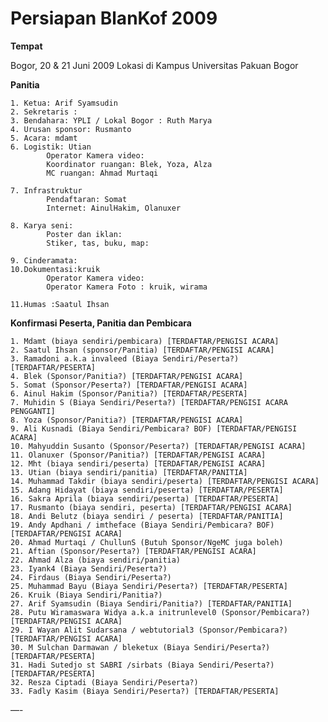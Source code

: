 # Persiapan BlanKof 2009 

**Tempat**

Bogor, 20 & 21 Juni 2009 
Lokasi di Kampus Universitas Pakuan Bogor


**Panitia**

    1. Ketua: Arif Syamsudin
    2. Sekretaris :
    3. Bendahara: YPLI / Lokal Bogor : Ruth Marya
    4. Urusan sponsor: Rusmanto
    5. Acara: mdamt
    6. Logistik: Utian
            Operator Kamera video:
            Koordinator ruangan: Blek, Yoza, Alza
            MC ruangan: Ahmad Murtaqi 

    7. Infrastruktur
            Pendaftaran: Somat
            Internet: AinulHakim, Olanuxer 

    8. Karya seni:
            Poster dan iklan:
            Stiker, tas, buku, map: 

    9. Cinderamata:
    10.Dokumentasi:kruik
            Operator Kamera video:
            Operator Kamera Foto : kruik, wirama 
            
    11.Humas :Saatul Ihsan 


**Konfirmasi Peserta, Panitia dan Pembicara**

    1. Mdamt (biaya sendiri/pembicara) [TERDAFTAR/PENGISI ACARA]
    2. Saatul Ihsan (sponsor/Panitia) [TERDAFTAR/PENGISI ACARA]
    3. Ramadoni a.k.a invaleed (Biaya Sendiri/Peserta?) [TERDAFTAR/PESERTA]
    4. Blek (Sponsor/Panitia?) [TERDAFTAR/PENGISI ACARA]
    5. Somat (Sponsor/Peserta?) [TERDAFTAR/PENGISI ACARA]
    6. Ainul Hakim (Sponsor/Panitia?) [TERDAFTAR/PESERTA]
    7. Muhidin S (Biaya Sendiri/Peserta?) [TERDAFTAR/PENGISI ACARA PENGGANTI]
    8. Yoza (Sponsor/Panitia?) [TERDAFTAR/PENGISI ACARA]
    9. Ali Kusnadi (Biaya Sendiri/Pembicara? BOF) [TERDAFTAR/PENGISI ACARA]
    10. Mahyuddin Susanto (Sponsor/Peserta?) [TERDAFTAR/PENGISI ACARA]
    11. Olanuxer (Sponsor/Panitia?) [TERDAFTAR/PENGISI ACARA]
    12. Mht (biaya sendiri/peserta) [TERDAFTAR/PENGISI ACARA]
    13. Utian (biaya sendiri/panitia) [TERDAFTAR/PANITIA]
    14. Muhammad Takdir (biaya sendiri/peserta) [TERDAFTAR/PENGISI ACARA]
    15. Adang Hidayat (biaya sendiri/peserta) [TERDAFTAR/PESERTA]
    16. Sakra Aprila (biaya sendiri/peserta) [TERDAFTAR/PESERTA]
    17. Rusmanto (biaya sendiri, peserta) [TERDAFTAR/PENGISI ACARA]
    18. Andi Belutz (biaya sendiri / peserta) [TERDAFTAR/PANITIA]
    19. Andy Apdhani / imtheface (Biaya Sendiri/Pembicara? BOF)[TERDAFTAR/PENGISI ACARA]
    20. Ahmad Murtaqi / ChullunS (Butuh Sponsor/NgeMC juga boleh)
    21. Aftian (Sponsor/Peserta?) [TERDAFTAR/PENGISI ACARA]
    22. Ahmad Alza (biaya sendiri/panitia)
    23. Iyank4 (Biaya Sendiri/Peserta?)
    24. Firdaus (Biaya Sendiri/Peserta?)
    25. Muhammad Bayu (Biaya Sendiri/Peserta?) [TERDAFTAR/PESERTA]
    26. Kruik (Biaya Sendiri/Panitia?) 
    27. Arif Syamsudin (Biaya Sendiri/Panitia?) [TERDAFTAR/PANITIA]
    28. Putu Wiramaswara Widya a.k.a initrunlevel0 (Sponsor/Pembicara?) [TERDAFTAR/PENGISI ACARA]
    29. I Wayan Alit Sudarsana / webtutorial3 (Sponsor/Pembicara?) [TERDAFTAR/PENGISI ACARA]
    30. M Sulchan Darmawan / bleketux (Biaya Sendiri/Peserta?) [TERDAFTAR/PESERTA]
    31. Hadi Sutedjo st SABRI /sirbats (Biaya Sendiri/Peserta?) [TERDAFTAR/PESERTA]
    32. Resza Ciptadi (Biaya Sendiri/Peserta?)
    33. Fadly Kasim (Biaya Sendiri/Peserta?) [TERDAFTAR/PESERTA] 

—-
 



